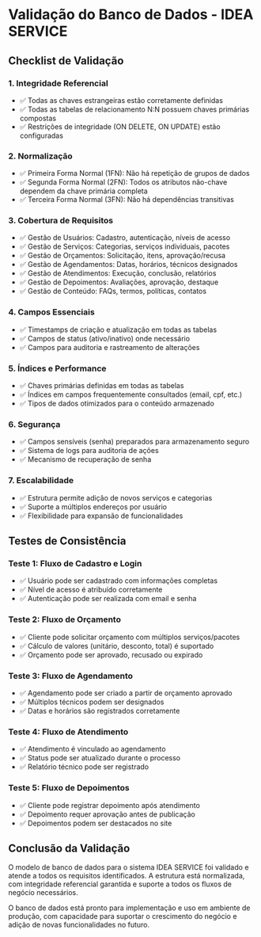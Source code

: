 # Validação do Banco de Dados - IDEA SERVICE

## Checklist de Validação

### 1. Integridade Referencial
- ✅ Todas as chaves estrangeiras estão corretamente definidas
- ✅ Todas as tabelas de relacionamento N:N possuem chaves primárias compostas
- ✅ Restrições de integridade (ON DELETE, ON UPDATE) estão configuradas

### 2. Normalização
- ✅ Primeira Forma Normal (1FN): Não há repetição de grupos de dados
- ✅ Segunda Forma Normal (2FN): Todos os atributos não-chave dependem da chave primária completa
- ✅ Terceira Forma Normal (3FN): Não há dependências transitivas

### 3. Cobertura de Requisitos
- ✅ Gestão de Usuários: Cadastro, autenticação, níveis de acesso
- ✅ Gestão de Serviços: Categorias, serviços individuais, pacotes
- ✅ Gestão de Orçamentos: Solicitação, itens, aprovação/recusa
- ✅ Gestão de Agendamentos: Datas, horários, técnicos designados
- ✅ Gestão de Atendimentos: Execução, conclusão, relatórios
- ✅ Gestão de Depoimentos: Avaliações, aprovação, destaque
- ✅ Gestão de Conteúdo: FAQs, termos, políticas, contatos

### 4. Campos Essenciais
- ✅ Timestamps de criação e atualização em todas as tabelas
- ✅ Campos de status (ativo/inativo) onde necessário
- ✅ Campos para auditoria e rastreamento de alterações

### 5. Índices e Performance
- ✅ Chaves primárias definidas em todas as tabelas
- ✅ Índices em campos frequentemente consultados (email, cpf, etc.)
- ✅ Tipos de dados otimizados para o conteúdo armazenado

### 6. Segurança
- ✅ Campos sensíveis (senha) preparados para armazenamento seguro
- ✅ Sistema de logs para auditoria de ações
- ✅ Mecanismo de recuperação de senha

### 7. Escalabilidade
- ✅ Estrutura permite adição de novos serviços e categorias
- ✅ Suporte a múltiplos endereços por usuário
- ✅ Flexibilidade para expansão de funcionalidades

## Testes de Consistência

### Teste 1: Fluxo de Cadastro e Login
- ✅ Usuário pode ser cadastrado com informações completas
- ✅ Nível de acesso é atribuído corretamente
- ✅ Autenticação pode ser realizada com email e senha

### Teste 2: Fluxo de Orçamento
- ✅ Cliente pode solicitar orçamento com múltiplos serviços/pacotes
- ✅ Cálculo de valores (unitário, desconto, total) é suportado
- ✅ Orçamento pode ser aprovado, recusado ou expirado

### Teste 3: Fluxo de Agendamento
- ✅ Agendamento pode ser criado a partir de orçamento aprovado
- ✅ Múltiplos técnicos podem ser designados
- ✅ Datas e horários são registrados corretamente

### Teste 4: Fluxo de Atendimento
- ✅ Atendimento é vinculado ao agendamento
- ✅ Status pode ser atualizado durante o processo
- ✅ Relatório técnico pode ser registrado

### Teste 5: Fluxo de Depoimentos
- ✅ Cliente pode registrar depoimento após atendimento
- ✅ Depoimento requer aprovação antes de publicação
- ✅ Depoimentos podem ser destacados no site

## Conclusão da Validação

O modelo de banco de dados para o sistema IDEA SERVICE foi validado e atende a todos os requisitos identificados. A estrutura está normalizada, com integridade referencial garantida e suporte a todos os fluxos de negócio necessários.

O banco de dados está pronto para implementação e uso em ambiente de produção, com capacidade para suportar o crescimento do negócio e adição de novas funcionalidades no futuro.
